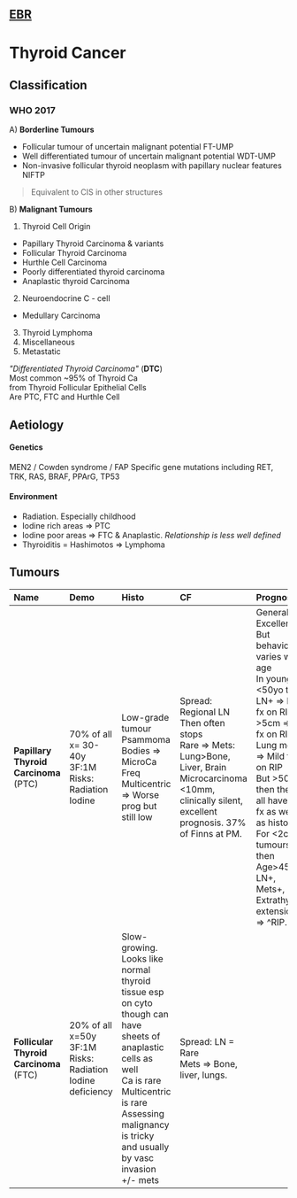 ## [EBR](../README.md)

# Thyroid Cancer 

## Classification

### WHO 2017

A) **Borderline Tumours**
  - Follicular tumour of uncertain malignant potential FT-UMP
  - Well differentiated tumour of uncertain malignant potential WDT-UMP 
  - Non-invasive follicular thyroid neoplasm with papillary nuclear features NIFTP  
> Equivalent to CIS in other structures  

B) **Malignant Tumours**  
  1. Thyroid Cell Origin  
  - Papillary Thyroid Carcinoma & variants 
  - Follicular Thyroid Carcinoma  
  - Hurthle Cell Carcinoma 
  - Poorly differentiated thyroid carcinoma 
  - Anaplastic thyroid Carcinoma
  2. Neuroendocrine C - cell 
  - Medullary Carcinoma 
  3. Thyroid Lymphoma
  4. Miscellaneous 
  5. Metastatic  

  *"Differentiated Thyroid Carcinoma"* (**DTC**)  
  Most common ~95% of Thyroid Ca  
  from Thyroid Follicular Epithelial Cells  
  Are PTC, FTC and Hurthle Cell  

## Aetiology

#### Genetics 
MEN2 / Cowden syndrome / FAP 
Specific gene mutations including RET, TRK, RAS, BRAF, PPArG, TP53 

#### Environment
  - Radiation. Especially childhood
  - Iodine rich areas => PTC 
  - Iodine poor areas => FTC & Anaplastic.  *Relationship is less well defined*
  - Thyroiditis = Hashimotos => Lymphoma 


## Tumours 

Name | Demo | Histo | CF | Prognosis 
|:---|:---|:---|:---|:---|
**Papillary Thyroid Carcinoma**<br>(PTC) | 70% of all<br>x= 30-40y 3F:1M<br>Risks: Radiation<br>Iodine |Low-grade tumour<br>Psammoma Bodies => MicroCa<br>Freq Multicentric => Worse prog but still low | Spread: Regional LN<br>Then often stops<br>Rare => Mets: Lung>Bone, Liver, Brain<br>Microcarcinoma <10mm, clinically silent, excellent prognosis. 37% of Finns at PM.| Generally Excellent<br>But behaviour varies with age<br>In young <50yo then LN+ => No fx on RIP<br>>5cm => No fx on RIP<br>Lung mets => Mild fx on RIP<br>But >50yo then they all have sig fx as well as histo<br>For <2cm tumours then Age>45, LN+, Mets+, Extrathyroid extension => ^RIP.  
**Follicular Thyroid Carcinoma** (FTC) | 20% of all<br>x=50y 3F:1M<br>Risks: Radiation<br>Iodine deficiency| Slow-growing. Looks like normal thyroid tissue esp on cyto though can have sheets of anaplastic cells as well<br>Ca is rare<br>Multicentric is rare<br>Assessing malignancy is tricky and usually by vasc invasion +/- mets | Spread: LN = Rare<br>Mets => Bone, liver, lungs.

